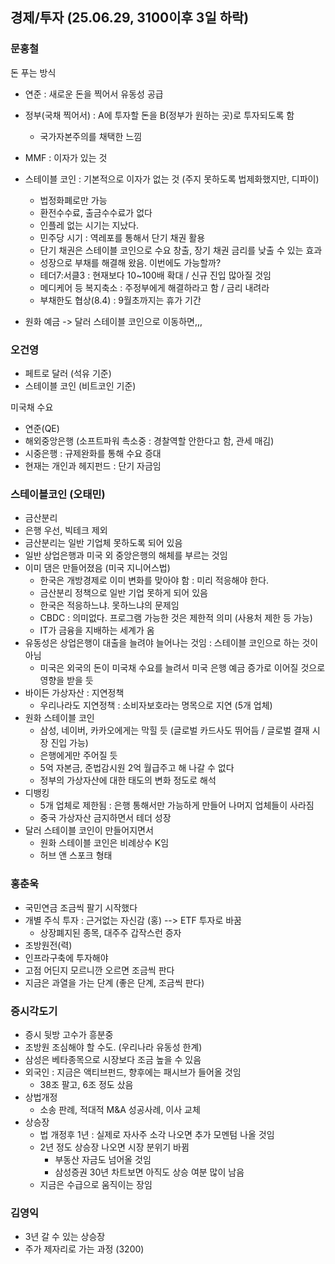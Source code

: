 ## 경제/투자 (25.06.29, 3100이후 3일 하락)

### 문홍철
돈 푸는 방식
- 연준 : 새로운 돈을 찍어서 유동성 공급
- 정부(국채 찍어서) : A에 투자할 돈을 B(정부가 원하는 곳)로 투자되도록 함
  - 국가자본주의를 채택한 느낌

- MMF : 이자가 있는 것
- 스테이블 코인 : 기본적으로 이자가 없는 것 (주지 못하도록 법제화했지만, 디파이)
  - 법정화폐로만 가능
  - 환전수수료, 출금수수료가 없다
  - 인플레 없는 시기는 지났다.
  - 민주당 시기 : 역레포를 통해서 단기 채권 활용
  - 단기 채권은 스테이블 코인으로 수요 창출, 장기 채권 금리를 낮출 수 있는 효과
  - 성장으로 부채를 해결해 왔음. 이번에도 가능할까?
  - 테더7:서클3 : 현재보다 10~100배 확대 / 신규 진입 많아질 것임
  - 메디케어 등 복지축소 : 주정부에게 해결하라고 함 / 금리 내려라
  - 부채한도 협상(8.4) : 9월초까지는 휴가 기간

- 원화 예금 -> 달러 스테이블 코인으로 이동하면,,,


### 오건영
- 페트로 달러 (석유 기준)
- 스테이블 코인 (비트코인 기준)

미국채 수요
- 연준(QE)
- 해외중앙은행 (소프트파워 촉소중 : 경찰역할 안한다고 함, 관세 매김)
- 시중은행 : 규제완화를 통해 수요 증대
- 현재는 개인과 헤지펀드 : 단기 자금임


### 스테이블코인 (오태민)
- 금산분리
- 은행 우선, 빅테크 제외 
- 금산분리는 일반 기업체 못하도록 되어 있음
- 일반 상업은행과 미국 외 중앙은행의 해체를 부르는 것임
- 이미 댐은 만들어졌음 (미국 지니어스법)
  - 한국은 개방경제로 이미 변화를 맞아야 함 : 미리 적응해야 한다.
  - 금산분리 정책으로 일반 기업 못하게 되어 있음
  - 한국은 적응하느냐. 못하느냐의 문제임
  - CBDC : 의미없다. 프로그램 가능한 것은 제한적 의미 (사용처 제한 등 가능)
  - IT가 금융을 지배하는 세계가 옴
- 유동성은 상업은행이 대출을 늘려야 늘어나는 것임 : 스테이블 코인으로 하는 것이 아님
  - 미국은 외국의 돈이 미국채 수요를 늘려서 미국 은행 예금 증가로 이어질 것으로 영향을 받을 듯
- 바이든 가상자산 : 지연정책
  - 우리나라도 지연정책 : 소비자보호라는 명목으로 지연 (5개 업체)
- 원화 스테이블 코인 
  - 삼성, 네이버, 카카오에게는 막힐 듯 (글로벌 카드사도 뛰어듬 / 글로벌 결재 시장 진입 가능)
  - 은행에게만 주어질 듯
  - 5억 자본금, 준법감시원 2억 월급주고 해 나갈 수 없다
  - 정부의 가상자산에 대한 태도의 변화 정도로 해석
- 디뱅킹
  - 5개 업체로 제한됨 : 은행 통해서만 가능하게 만들어 나머지 업체들이 사라짐
  - 중국 가상자산 금지하면서 테더 성장
- 달러 스테이블 코인이 만들어지면서 
  - 원화 스테이블 코인은 비례상수 K임
  - 허브 앤 스포크 형태


### 홍춘욱
- 국민연금 조금씩 팔기 시작했다
- 개별 주식 투자 : 근거없는 자신감 (홍)  --> ETF 투자로 바꿈
  - 상장폐지된 종목, 대주주 갑작스런 증자
- 조방원전(력)
- 인프라구축에 투자해야 
- 고점 어딘지 모르니깐 오르면 조금씩 판다
- 지금은 과열을 가는 단계 (좋은 단계, 조금씩 판다)


### 증시각도기
- 증시 뒷방 고수가 흥분중
- 조방원 조심해야 할 수도. (우리나라 유동성 한계)
- 삼성은 베타종목으로 시장보다 조금 높을 수 있음
- 외국인 : 지금은 액티브펀드, 향후에는 패시브가 들어올 것임
  - 38조 팔고, 6조 정도 샀음
- 상법개정
  - 소송 판례, 적대적 M&A 성공사례, 이사 교체
- 상승장
  - 법 개정후 1년 : 실제로 자사주 소각 나오면 추가 모멘텀 나올 것임
  - 2년 정도 상승장 나오면 시장 분위기 바뀜
    - 부동산 자금도 넘어올 것임
    - 삼성증권 30년 차트보면 아직도 상승 여분 많이 남음
  - 지금은 수급으로 움직이는 장임


### 김영익
- 3년 갈 수 있는 상승장
- 주가 제자리로 가는 과정 (3200)
